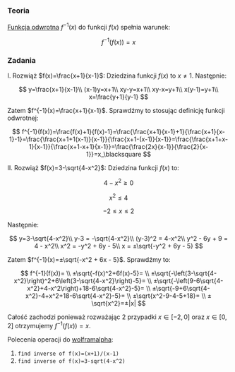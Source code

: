 ### Teoria

[Funkcja odwrotna](https://en.wikipedia.org/wiki/Inverse_function) $f^{-1}(x)$ do funkcji $f(x)$ spełnia warunek: 

$$
f^{-1}(f(x))=x
$$

### Zadania
  
I. Rozwiąż $f(x)=\frac{x+1}{x-1}$:
Dziedzina funkcji $f(x)$ to $x\neq1$. Następnie:

$$
y=\frac{x+1}{x-1}\\ 
(x-1)y=x+1\\
xy-y=x+1\\
xy-x=y+1\\
x(y-1)=y+1\\
x=\frac{y+1}{y-1}
$$

Zatem $f^{-1}(x)=\frac{x+1}{x-1}$. Sprawdźmy to stosując definicję funkcji odwrotnej:

$$
f^{-1}(f(x))=\frac{f(x)+1}{f(x)-1}=\frac{\frac{x+1}{x-1}+1}{\frac{x+1}{x-1}-1}=\frac{\frac{x+1+1(x-1)}{x-1}}{\frac{x+1-(x-1)}{x-1}}=\frac{\frac{x+1+x-1}{x-1}}{\frac{x+1-x+1}{x-1}}=\frac{\frac{2x}{x-1}}{\frac{2}{x-1}}=x_\blacksquare
$$

II. Rozwiąż $f(x)=3-\sqrt{4-x^2}$:
Dziedzina funkcji $f(x)$ to:

$$4-x^2\geq0$$

$$x^2\leq4$$

$$-2\leq x\leq2$$

Następnie:

$$
y=3-\sqrt{4-x^2}\\
y-3 = -\sqrt{4-x^2}\\
(y-3)^2 = 4-x^2\\
y^2 - 6y + 9 = 4 - x^2\\
x^2 = -y^2 + 6y - 5\\
x = ±\sqrt{-y^2 + 6y - 5}
$$

Zatem $f^{-1}(x)=±\sqrt{-x^2 + 6x - 5}$. Sprawdźmy to:

$$
f^{-1}(f(x))=
\\ ±\sqrt{-f(x)^2+6f(x)-5}=
\\ ±\sqrt{-\left(3-\sqrt{4-x^2}\right)^2+6\left(3-\sqrt{4-x^2}\right)-5}=
\\ ±\sqrt{-\left(9-6\sqrt{4-x^2}+4-x^2\right)+18-6\sqrt{4-x^2}-5}=
\\ ±\sqrt{-9+6\sqrt{4-x^2}-4+x^2+18-6\sqrt{4-x^2}-5}=
\\ ±\sqrt{x^2-9-4-5+18}=
\\ ±\sqrt{x^2}=±|x|
$$

  Całość zachodzi ponieważ rozważając 2 przypadki $x\in[-2,0]$ oraz $x\in[0,2]$ otrzymujemy $f^{-1}(f(x))=x$. 

Polecenia operacji do [wolframalpha](https://www.wolframalpha.com):
1. `find inverse of f(x)=(x+1)/(x-1)`
2. `find inverse of f(x)=3-sqrt(4-x^2)`
